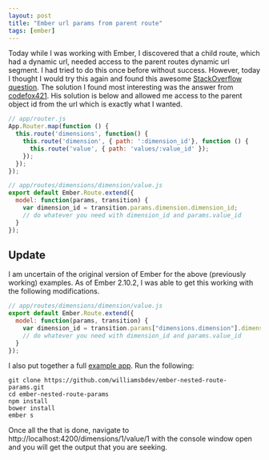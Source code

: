 ```yaml
---
layout: post
title: "Ember url params from parent route"
tags: [ember]
---
```


Today while I was working with Ember, I discovered that a child route, which
had a dynamic url, needed access to the parent routes dynamic url segment. I
had tried to do this once before without success. However, today I thought I
would try this again and found this awesome [StackOverflow question]. The
solution I found most interesting was the answer from [codefox421]. His
solution is below and allowed me access to the parent object id from the url
which is exactly what I wanted.

```javascript
// app/router.js
App.Router.map(function () {
  this.route('dimensions', function() {
    this.route('dimension', { path: ':dimension_id'}, function () {
      this.route('value', { path: 'values/:value_id' });
    });
  });
});
```

```javascript
// app/routes/dimensions/dimension/value.js
export default Ember.Route.extend({
  model: function(params, transition) {
    var dimension_id = transition.params.dimension.dimension_id;
    // do whatever you need with dimension_id and params.value_id
  }
});
```

## Update

I am uncertain of the original version of Ember for the above (previously
working) examples. As of Ember 2.10.2, I was able to get this working with the
following modifications.

```javascript
// app/routes/dimensions/dimension/value.js
export default Ember.Route.extend({
  model: function(params, transition) {
    var dimension_id = transition.params["dimensions.dimension"].dimension_id;
    // do whatever you need with dimension_id and params.value_id
  }
});
```

I also put together a full [example app]. Run the following:

```
git clone https://github.com/williamsbdev/ember-nested-route-params.git
cd ember-nested-route-params
npm install
bower install
ember s
```

Once all the that is done, navigate to
http://localhost:4200/dimensions/1/value/1 with the console window open and you
will get the output that you are seeking.

[StackOverflow question]: http://stackoverflow.com/questions/22376994/ember-deeply-nested-routes-do-not-keep-parent-dynamic-parameter
[codefox421]: http://stackoverflow.com/users/2085526/codefox421
[example app]: https://github.com/williamsbdev/ember-nested-route-params
